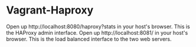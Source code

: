 # Vagrant-Haproxy

Open up http://localhost:8080/haproxy?stats in your host's browser. This is the HAProxy admin interface.
Open up http://localhost:8081/ in your host's browser. This is the load balanced interface to the two web servers. 

